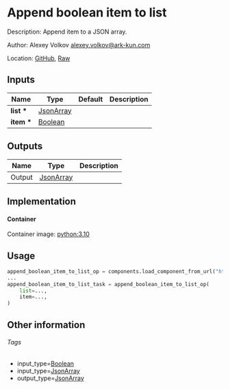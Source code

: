 <!-- BEGIN_GENERATED_CONTENT -->
# Append boolean item to list

Description: Append item to a JSON array.

Author: Alexey Volkov <alexey.volkov@ark-kun.com>

Location: [GitHub](https://github.com/Ark-kun/pipeline_components/blob/master/components/json/List/Append/Boolean/component.yaml), [Raw](https://raw.githubusercontent.com/Ark-kun/pipeline_components/master/components/json/List/Append/Boolean/component.yaml)

## Inputs

|Name|Type|Default|Description|
|-|-|-|-|
|**list** **\***|[JsonArray]|||
|**item** **\***|[Boolean]|||

## Outputs

|Name|Type|Description|
|-|-|-|
|Output|[JsonArray]||

## Implementation

#### Container

Container image: [python:3.10](https://hub.docker.com/r/_/python)

## Usage

```python
append_boolean_item_to_list_op = components.load_component_from_url("https://raw.githubusercontent.com/Ark-kun/pipeline_components/master/components/json/List/Append/Boolean/component.yaml")
...
append_boolean_item_to_list_task = append_boolean_item_to_list_op(
    list=...,
    item=...,
)
```

## Other information

###### Tags

* input_type=[Boolean]
* input_type=[JsonArray]
* output_type=[JsonArray]

[Boolean]: https://github.com/Ark-kun/pipeline_components/tree/master/types/Boolean
[JsonArray]: https://github.com/Ark-kun/pipeline_components/tree/master/types/JsonArray
<!-- END_GENERATED_CONTENT -->
